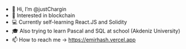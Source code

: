 - 👋 Hi, I’m @justChargin
- 👀 Interested in blockchain
- 💻 Currently self-learning React.JS and Solidity
- 🎓 Also trying to learn Pascal and SQL at school (Akdeniz University)
- 📫 How to reach me -> https://emirhash.vercel.app
